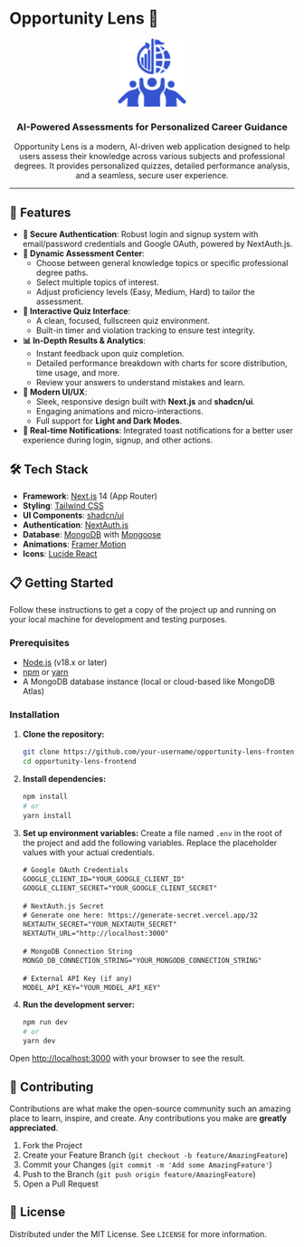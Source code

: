 # Opportunity Lens 🔎

<p align="center">
  <img src="./public/logo.svg" alt="Opportunity Lens Logo" width="120">
</p>

<h3 align="center">AI-Powered Assessments for Personalized Career Guidance</h3>

<p align="center">
  Opportunity Lens is a modern, AI-driven web application designed to help users assess their knowledge across various subjects and professional degrees. It provides personalized quizzes, detailed performance analysis, and a seamless, secure user experience.
</p>

---

## 🚀 Features

-   **🔐 Secure Authentication**: Robust login and signup system with email/password credentials and Google OAuth, powered by NextAuth.js.
-   **🧠 Dynamic Assessment Center**:
    -   Choose between general knowledge topics or specific professional degree paths.
    -   Select multiple topics of interest.
    -   Adjust proficiency levels (Easy, Medium, Hard) to tailor the assessment.
-   **📝 Interactive Quiz Interface**:
    -   A clean, focused, fullscreen quiz environment.
    -   Built-in timer and violation tracking to ensure test integrity.
-   **📊 In-Depth Results & Analytics**:
    -   Instant feedback upon quiz completion.
    -   Detailed performance breakdown with charts for score distribution, time usage, and more.
    -   Review your answers to understand mistakes and learn.
-   **🎨 Modern UI/UX**:
    -   Sleek, responsive design built with **Next.js** and **shadcn/ui**.
    -   Engaging animations and micro-interactions.
    -   Full support for **Light and Dark Modes**.
-   **🔔 Real-time Notifications**: Integrated toast notifications for a better user experience during login, signup, and other actions.

## 🛠️ Tech Stack

-   **Framework**: [Next.js](https://nextjs.org/) 14 (App Router)
-   **Styling**: [Tailwind CSS](https://tailwindcss.com/)
-   **UI Components**: [shadcn/ui](https://ui.shadcn.com/)
-   **Authentication**: [NextAuth.js](https://next-auth.js.org/)
-   **Database**: [MongoDB](https://www.mongodb.com/) with [Mongoose](https://mongoosejs.com/)
-   **Animations**: [Framer Motion](https://www.framer.com/motion/)
-   **Icons**: [Lucide React](https://lucide.dev/)

## 📋 Getting Started

Follow these instructions to get a copy of the project up and running on your local machine for development and testing purposes.

### Prerequisites

-   [Node.js](https://nodejs.org/en/) (v18.x or later)
-   [npm](https://www.npmjs.com/) or [yarn](https://yarnpkg.com/)
-   A MongoDB database instance (local or cloud-based like MongoDB Atlas)

### Installation

1.  **Clone the repository:**
    ```bash
    git clone https://github.com/your-username/opportunity-lens-frontend.git
    cd opportunity-lens-frontend
    ```

2.  **Install dependencies:**
    ```bash
    npm install
    # or
    yarn install
    ```

3.  **Set up environment variables:**
    Create a file named `.env` in the root of the project and add the following variables. Replace the placeholder values with your actual credentials.

    ```env
    # Google OAuth Credentials
    GOOGLE_CLIENT_ID="YOUR_GOOGLE_CLIENT_ID"
    GOOGLE_CLIENT_SECRET="YOUR_GOOGLE_CLIENT_SECRET"

    # NextAuth.js Secret
    # Generate one here: https://generate-secret.vercel.app/32
    NEXTAUTH_SECRET="YOUR_NEXTAUTH_SECRET"
    NEXTAUTH_URL="http://localhost:3000"

    # MongoDB Connection String
    MONGO_DB_CONNECTION_STRING="YOUR_MONGODB_CONNECTION_STRING"

    # External API Key (if any)
    MODEL_API_KEY="YOUR_MODEL_API_KEY"
    ```

4.  **Run the development server:**
    ```bash
    npm run dev
    # or
    yarn dev
    ```

Open [http://localhost:3000](http://localhost:3000) with your browser to see the result.

## 🤝 Contributing

Contributions are what make the open-source community such an amazing place to learn, inspire, and create. Any contributions you make are **greatly appreciated**.

1.  Fork the Project
2.  Create your Feature Branch (`git checkout -b feature/AmazingFeature`)
3.  Commit your Changes (`git commit -m 'Add some AmazingFeature'`)
4.  Push to the Branch (`git push origin feature/AmazingFeature`)
5.  Open a Pull Request

## 📄 License

Distributed under the MIT License. See `LICENSE` for more information.

